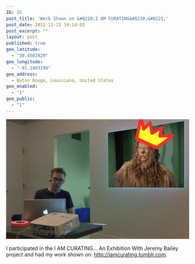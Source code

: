 ```yaml
---
ID: 35
post_title: 'Work Shown on &#8220;I AM CURATING&#8230;&#8221;'
post_date: 2012-12-23 19:14:03
post_excerpt: ""
layout: post
published: true
geo_latitude:
  - "30.4582829"
geo_longitude:
  - "-91.1403196"
geo_address:
  - Baton Rouge, Louisiana, United States
geo_enabled:
  - "1"
geo_public:
  - "1"
---
```

<a href="http://iamcurating.tumblr.com/post/38689457269"><img class="alignnone size-full wp-image-36" alt="tumblr_mfe3guyA531qaebujo1_r1_500" src="/uploads/2013/01/tumblr_mfe3guyA531qaebujo1_r1_500.gif" width="500" height="327" /></a>

I participated in the I AM CURATING… An Exhibition With Jeremy Bailey project and had my work shown on: http://iamcurating.tumblr.com.